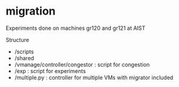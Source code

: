 migration
=========
Experiments done on machines gr120 and gr121 at AIST

Structure
- /scripts
- /shared
- /vmanage/controller/congestor   : script for congestion
- /exp         : script for experiments
- /multiple.py : controller for multiple VMs with migrator included
